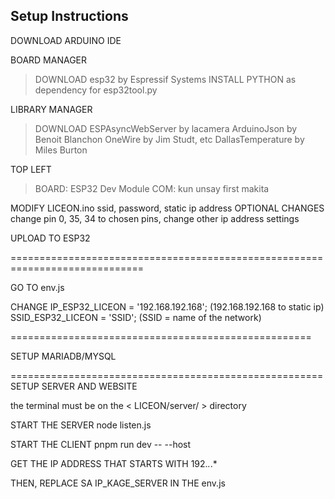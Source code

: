 ## Setup Instructions

DOWNLOAD ARDUINO IDE

BOARD MANAGER
> DOWNLOAD esp32 by Espressif Systems
> INSTALL PYTHON as dependency for esp32tool.py

LIBRARY MANAGER
> DOWNLOAD ESPAsyncWebServer by lacamera
> ArduinoJson by Benoit Blanchon
> OneWire by Jim Studt, etc
> DallasTemperature by Miles Burton

TOP LEFT
> BOARD: ESP32 Dev Module
> COM: kun unsay first makita

MODIFY LICEON.ino
ssid, password, static ip address
OPTIONAL CHANGES
change pin 0, 35, 34 to chosen pins, change other ip address settings

UPLOAD TO ESP32

=============================================================================

GO TO env.js

CHANGE 
IP_ESP32_LICEON = '192.168.192.168'; (192.168.192.168 to static ip)
SSID_ESP32_LICEON = 'SSID'; (SSID = name of the network)

====================================================

SETUP MARIADB/MYSQL

======================================================
SETUP SERVER AND WEBSITE

the terminal must be on the < LICEON/server/ > directory

START THE SERVER
node listen.js

START THE CLIENT
pnpm run dev -- --host

GET THE IP ADDRESS THAT STARTS WITH 192.*.*.*

THEN, REPLACE SA IP_KAGE_SERVER IN THE env.js



